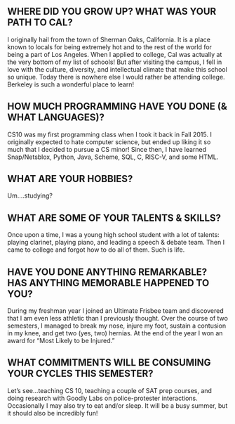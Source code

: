 ## WHERE DID YOU GROW UP? WHAT WAS YOUR PATH TO CAL?
I originally hail from the town of Sherman Oaks, California. It is a place known to locals for being extremely hot and to the rest of the world for being a part of Los Angeles. When I applied to college, Cal was actually at the very bottom of my list of schools! But after visiting the campus, I fell in love with the culture, diversity, and intellectual climate that make this school so unique. Today there is nowhere else I would rather be attending college. Berkeley is such a wonderful place to learn!

## HOW MUCH PROGRAMMING HAVE YOU DONE (& WHAT LANGUAGES)?
CS10 was my first programming class when I took it back in Fall 2015. I originally expected to hate computer science, but ended up liking it so much that I decided to pursue a CS minor! Since then, I have learned Snap/Netsblox, Python, Java, Scheme, SQL, C, RISC-V, and some HTML. 

## WHAT ARE YOUR HOBBIES?
Um....studying?

## WHAT ARE SOME OF YOUR TALENTS & SKILLS?
Once upon a time, I was a young high school student with a lot of talents: playing clarinet, playing piano, and leading a speech & debate team. Then I came to college and forgot how to do all of them. Such is life.

## HAVE YOU DONE ANYTHING REMARKABLE? HAS ANYTHING MEMORABLE HAPPENED TO YOU?
During my freshman year I joined an Ultimate Frisbee team and discovered that I am even less athletic than I previously thought. Over the course of two semesters, I managed to break my nose, injure my foot, sustain a contusion in my knee, and get two (yes, two) hernias. At the end of the year I won an award for “Most Likely to be Injured.”

## WHAT COMMITMENTS WILL BE CONSUMING YOUR CYCLES THIS SEMESTER?
Let’s see…teaching CS 10, teaching a couple of SAT prep courses, and doing research with Goodly Labs on police-protester interactions. Occasionally I may also try to eat and/or sleep. It will be a busy summer, but it should also be incredibly fun!
